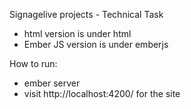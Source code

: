 Signagelive projects - Technical Task
- html version is under html
- Ember JS version is under emberjs

How to run:
+ ember server
+ visit http://localhost:4200/ for the site 
